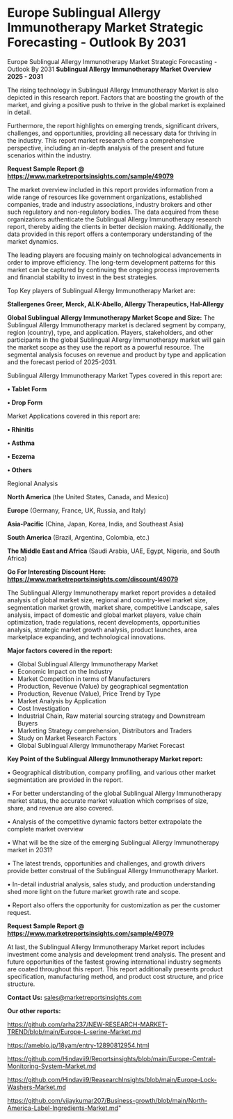 # Europe Sublingual Allergy Immunotherapy Market Strategic Forecasting - Outlook By 2031
Europe Sublingual Allergy Immunotherapy Market Strategic Forecasting - Outlook By 2031
<Strong> Sublingual Allergy Immunotherapy Market Overview 2025 - 2031</strong>

The rising technology in Sublingual Allergy Immunotherapy Market is also depicted in this research report. Factors that are boosting the growth of the market, and giving a positive push to thrive in the global market is explained in detail.

Furthermore, the report highlights on emerging trends, significant drivers, challenges, and opportunities, providing all necessary data for thriving in the industry. This report market research offers a comprehensive perspective, including an in-depth analysis of the present and future scenarios within the industry.

<strong>Request Sample Report @ <a href=https://www.marketreportsinsights.com/sample/49079>https://www.marketreportsinsights.com/sample/49079</a></strong>

The market overview included in this report provides information from a wide range of resources like government organizations, established companies, trade and industry associations, industry brokers and other such regulatory and non-regulatory bodies. The data acquired from these organizations authenticate the Sublingual Allergy Immunotherapy research report, thereby aiding the clients in better decision making. Additionally, the data provided in this report offers a contemporary understanding of the market dynamics.

The leading players are focusing mainly on technological advancements in order to improve efficiency. The long-term development patterns for this market can be captured by continuing the ongoing process improvements and financial stability to invest in the best strategies.

Top Key players of Sublingual Allergy Immunotherapy Market are:

<strong>Stallergenes Greer, Merck, ALK-Abello, Allergy Therapeutics, Hal-Allergy</strong>

<strong><b>Global Sublingual Allergy Immunotherapy Market Scope and Size:</b></strong>
The Sublingual Allergy Immunotherapy market is declared segment by company, region (country), type, and application. Players, stakeholders, and other participants in the global Sublingual Allergy Immunotherapy market will gain the market scope as they use the report as a powerful resource. The segmental analysis focuses on revenue and product by type and application and the forecast period of 2025-2031.

Sublingual Allergy Immunotherapy Market Types covered in this report are:

<strong>•  Tablet Form

•  Drop Form</strong>

Market Applications covered in this report are:

<strong>•  Rhinitis

•  Asthma

•  Eczema

•  Others</strong> 

Regional Analysis

<strong>North America</strong> (the United States, Canada, and Mexico)

<strong>Europe</strong> (Germany, France, UK, Russia, and Italy)

<strong>Asia-Pacific</strong> (China, Japan, Korea, India, and Southeast Asia)

<strong>South America</strong> (Brazil, Argentina, Colombia, etc.)

<strong>The Middle East and Africa</strong> (Saudi Arabia, UAE, Egypt, Nigeria, and South Africa)

<strong>Go For Interesting Discount Here: <a href=https://www.marketreportsinsights.com/discount/49079>https://www.marketreportsinsights.com/discount/49079</a></strong>

The Sublingual Allergy Immunotherapy market report provides a detailed analysis of global market size, regional and country-level market size, segmentation market growth, market share, competitive Landscape, sales analysis, impact of domestic and global market players, value chain optimization, trade regulations, recent developments, opportunities analysis, strategic market growth analysis, product launches, area marketplace expanding, and technological innovations.

<strong><b>Major factors covered in the report:</b></strong>
<ul>
  <li>Global Sublingual Allergy Immunotherapy Market </li>
  <li>Economic Impact on the Industry</li>
  <li>Market Competition in terms of Manufacturers</li>
  <li>Production, Revenue (Value) by geographical segmentation</li>
  <li>Production, Revenue (Value), Price Trend by Type</li>
  <li>Market Analysis by Application</li>
  <li>Cost Investigation</li>
  <li>Industrial Chain, Raw material sourcing strategy and Downstream Buyers</li>
  <li>Marketing Strategy comprehension, Distributors and Traders</li>
  <li>Study on Market Research Factors</li>
  <li>Global Sublingual Allergy Immunotherapy Market Forecast</li>
</ul>

<strong><b>Key Point of the Sublingual Allergy Immunotherapy Market report:</b></strong>

• Geographical distribution, company profiling, and various other market segmentation are provided in the report.

• For better understanding of the global Sublingual Allergy Immunotherapy market status, the accurate market valuation which comprises of size, share, and revenue are also covered.

• Analysis of the competitive dynamic factors better extrapolate the complete market overview

• What will be the size of the emerging Sublingual Allergy Immunotherapy market in 2031?

• The latest trends, opportunities and challenges, and growth drivers provide better construal of the Sublingual Allergy Immunotherapy Market.

• In-detail industrial analysis, sales study, and production understanding shed more light on the future market growth rate and scope.

• Report also offers the opportunity for customization as per the customer request.

<strong>Request Sample Report @ <a href=https://www.marketreportsinsights.com/sample/49079>https://www.marketreportsinsights.com/sample/49079</a></strong>

At last, the Sublingual Allergy Immunotherapy Market report includes investment come analysis and development trend analysis. The present and future opportunities of the fastest growing international industry segments are coated throughout this report. This report additionally presents product specification, manufacturing method, and product cost structure, and price structure.

<strong>Contact Us:</strong>
sales@marketreportsinsights.com

<strong>Our other reports:</strong>

<a href=https://github.com/arha237/NEW-RESEARCH-MARKET-TREND/blob/main/Europe-L-serine-Market.md>https://github.com/arha237/NEW-RESEARCH-MARKET-TREND/blob/main/Europe-L-serine-Market.md</a>

<a href=https://ameblo.jp/18yam/entry-12890812954.html>https://ameblo.jp/18yam/entry-12890812954.html</a>

<a href=https://github.com/Hindavii9/Reportsinsights/blob/main/Europe-Central-Monitoring-System-Market.md>https://github.com/Hindavii9/Reportsinsights/blob/main/Europe-Central-Monitoring-System-Market.md</a>

<a href=https://github.com/Hindavii9/ReasearchInsights/blob/main/Europe-Lock-Washers-Market.md>https://github.com/Hindavii9/ReasearchInsights/blob/main/Europe-Lock-Washers-Market.md</a>

<a href=https://github.com/vijaykumar207/Business-growth/blob/main/North-America-Label-Ingredients-Market.md>https://github.com/vijaykumar207/Business-growth/blob/main/North-America-Label-Ingredients-Market.md</a>"
